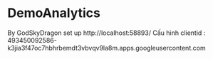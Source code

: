 # DemoAnalytics
By GodSkyDragon
set up http://localhost:58893/
Cấu hình clientid : 493450092586-k3jia3f47oc7hbhrbemdt3vbvqv9la8m.apps.googleusercontent.com
